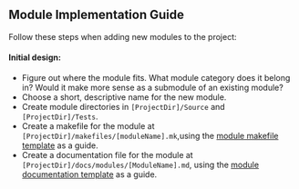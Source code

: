 ## Module Implementation Guide
Follow these steps when adding new modules to the project:

#### Initial design:
- Figure out where the module fits. What module category does it belong in? Would it make more sense as a submodule of an existing module?
- Choose a short, descriptive name for the new module.
- Create module directories in `[ProjectDir]/Source` and `[ProjectDir]/Tests`.
- Create a makefile for the module at `[ProjectDir]/makefiles/[moduleName].mk`,using the [module makefile template](../templates/ModuleMakefile.mk) as a guide.
- Create a documentation file for the module at `[ProjectDir]/docs/modules/[ModuleName].md`, using the [module documentation template](../templates/ModuleDoc.md) as a guide.
